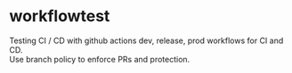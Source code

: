 # workflowtest
Testing CI / CD with github actions
dev, release, prod workflows for CI and CD.  
Use branch policy to enforce PRs and protection.